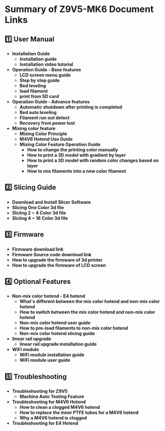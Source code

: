 # Summary of Z9V5-MK6 Document Links
## :one: User Manual 
  - **Installation Guide**
    - **Installation guide**
    - **Installation video tutorial**
  - **Operation Guide - Base features**
    - **LCD screen menu guide**
    - **Step by step guide**
    - **Bed leveling**
    - **load filament**
    - **print from SD card**
  - **Operation Guide - Advance features**
    - **Automatic shutdown after printing is completed**
    - **Bed auto leveling**
    - **Filament run out detect**
    - **Recovery from power lost**
  - **Mixing color feature**
    - **Mixing Color Principle**
    - **M4V6 Hotend Use Guide**
    - **Mixing Color Feature Operation Guide**
      - **How to change the printing color manually**
      - **How to print a 3D model with gradient by layer**
      - **How to print a 3D model with random color changes based on layer**
      - **How to mix filaments into a new color filament**
## :two: Slicing Guide
  - **Download and Install Slicer Software**
  - **Slicing One Color 3d file**
  - **Slciing 2 ~ 4 Color 3d file**
  - **Slciing 4 ~ 16 Color 3d file**
## :three: Firmware
  - **Firmware download link**
  - **Firmware Source code download link**
  - **How to upgrade the firmware of 3d printer**
  - **How to upgrade the firmware of LCD screen**
## :four: Optional Features
  - **Non-mix color hotend - E4 hotend**
    - **What's different between the mix color hotend and non-mix color hotend**
    - **How to switch between the mix color hotend and non-mix color hotend**
    - **Non-mix color hotend user guide**
    - **How to pre-load filaments to non-mix color hotend**
    - **Non-mix color hotend slicing guide**
  - **linear rail upgrade**
    - **linear rail upgrade installation guide**
  - **WiFi module**
    - **WiFi module installation guide**
    - **WiFi module user guide**    
## :five: Troubleshooting
- **Troubleshooting for Z9V5**
  - **Machine Auto Testing Feature**
- **Troubleshooting for M4V6 Hotend**
  - **How to clean a clogged M4V6 hotend**
  - **How to replace the inner PTFE tubes for a M4V6 hotend**
  - **Why a M4V6 hotend is clogged**
- **Troubleshooting for E4 Hotend**


